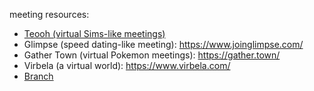 meeting resources:
- [Teooh (virtual Sims-like meetings)](https://www.teooh.com/)
- Glimpse (speed dating-like meeting): https://www.joinglimpse.com/
- Gather Town (virtual Pokemon meetings): https://gather.town/
- Virbela (a virtual world): https://www.virbela.com/
- [Branch](https://branch.gg/)
